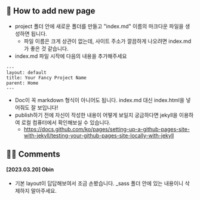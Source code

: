 ## 🤔️ How to add new page
- project 폴더 안에 새로운 폴더를 만들고 "index.md" 이름의 마크다운 파일을 생성하면 됩니다.
  - 파일 이름은 크게 상관이 없는데, 사이트 주소가 깔끔하게 나오려면 index.md가 좋은 것 같습니다. 
- index.md 파일 시작에 다음의 내용을 추가해주세요
```
---
layout: default
title: Your Fancy Project Name
parent: Home
---
```
- Doc이 꼭 markdown 형식이 아니어도 됩니다. index.md 대신 index.html을 넣어줘도 잘 보입니다!
- publish하기 전에 자신이 작성한 내용이 어떻게 보일지 궁금하다면 jekyll을 이용하여 로컬 컴퓨터에서 확인해보실 수 있습니다.
  - https://docs.github.com/ko/pages/setting-up-a-github-pages-site-with-jekyll/testing-your-github-pages-site-locally-with-jekyll

## 🙇‍♀️️ Comments
#### [2023.03.20] Obin
- 기본 layout이 답답해보여서 조금 손봤습니다. _sass 폴더 안에 있는 내용이니 삭제하지 말아주세요.

